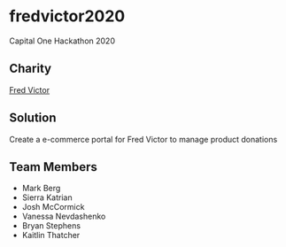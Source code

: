# fredvictor2020
Capital One Hackathon 2020

## Charity
[Fred Victor](https://www.fredvictor.org/)

## Solution
Create a e-commerce portal for Fred Victor to manage product donations

## Team Members
- Mark Berg
- Sierra Katrian
- Josh McCormick
- Vanessa Nevdashenko
- Bryan Stephens
- Kaitlin Thatcher